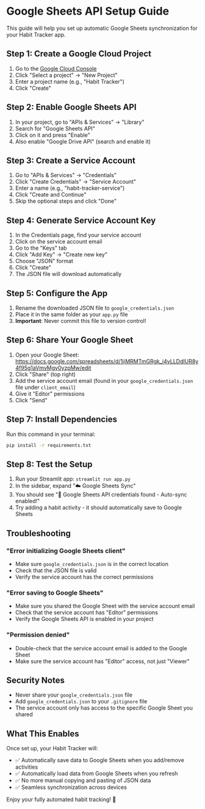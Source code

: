 # Google Sheets API Setup Guide

This guide will help you set up automatic Google Sheets synchronization for your Habit Tracker app.

## Step 1: Create a Google Cloud Project

1. Go to the [Google Cloud Console](https://console.cloud.google.com/)
2. Click "Select a project" → "New Project"
3. Enter a project name (e.g., "Habit Tracker")
4. Click "Create"

## Step 2: Enable Google Sheets API

1. In your project, go to "APIs & Services" → "Library"
2. Search for "Google Sheets API"
3. Click on it and press "Enable"
4. Also enable "Google Drive API" (search and enable it)

## Step 3: Create a Service Account

1. Go to "APIs & Services" → "Credentials"
2. Click "Create Credentials" → "Service Account"
3. Enter a name (e.g., "habit-tracker-service")
4. Click "Create and Continue"
5. Skip the optional steps and click "Done"

## Step 4: Generate Service Account Key

1. In the Credentials page, find your service account
2. Click on the service account email
3. Go to the "Keys" tab
4. Click "Add Key" → "Create new key"
5. Choose "JSON" format
6. Click "Create"
7. The JSON file will download automatically

## Step 5: Configure the App

1. Rename the downloaded JSON file to `google_credentials.json`
2. Place it in the same folder as your `app.py` file
3. **Important**: Never commit this file to version control!

## Step 6: Share Your Google Sheet

1. Open your Google Sheet: https://docs.google.com/spreadsheets/d/1jiMRMTmGRgk_i4vLLDdIUR8y4f95g1aVmvMgy0yzpMw/edit
2. Click "Share" (top right)
3. Add the service account email (found in your `google_credentials.json` file under `client_email`)
4. Give it "Editor" permissions
5. Click "Send"

## Step 7: Install Dependencies

Run this command in your terminal:

```bash
pip install -r requirements.txt
```

## Step 8: Test the Setup

1. Run your Streamlit app: `streamlit run app.py`
2. In the sidebar, expand "☁️ Google Sheets Sync"
3. You should see "🔑 Google Sheets API credentials found - Auto-sync enabled!"
4. Try adding a habit activity - it should automatically save to Google Sheets

## Troubleshooting

### "Error initializing Google Sheets client"
- Make sure `google_credentials.json` is in the correct location
- Check that the JSON file is valid
- Verify the service account has the correct permissions

### "Error saving to Google Sheets"
- Make sure you shared the Google Sheet with the service account email
- Check that the service account has "Editor" permissions
- Verify the Google Sheets API is enabled in your project

### "Permission denied"
- Double-check that the service account email is added to the Google Sheet
- Make sure the service account has "Editor" access, not just "Viewer"

## Security Notes

- Never share your `google_credentials.json` file
- Add `google_credentials.json` to your `.gitignore` file
- The service account only has access to the specific Google Sheet you shared

## What This Enables

Once set up, your Habit Tracker will:
- ✅ Automatically save data to Google Sheets when you add/remove activities
- ✅ Automatically load data from Google Sheets when you refresh
- ✅ No more manual copying and pasting of JSON data
- ✅ Seamless synchronization across devices

Enjoy your fully automated habit tracking! 🎉
